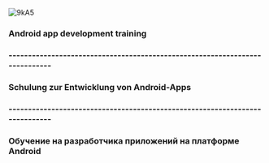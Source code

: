 ![9kA5](https://user-images.githubusercontent.com/69854595/201448079-28d50386-1f7c-4be5-a5d8-669d58fbc179.gif)

### Android app development training
### ----------------------------------------------------------------------------
### Schulung zur Entwicklung von Android-Apps
### ----------------------------------------------------------------------------
### Обучение на разработчика приложений на платформе Android
